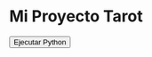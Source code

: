 <!DOCTYPE html>
<html>
<head>
    <title>App en IA +GPT3 Tarot</title>
</head>
<body>
    <h1>Mi Proyecto Tarot</h1>
    <button id="run-script">Ejecutar Python</button>
    <script src="script.js"></script>
</body>
</html>
